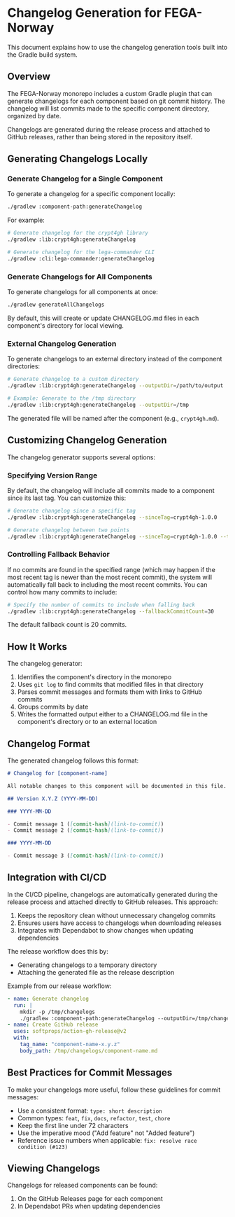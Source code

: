# Changelog Generation for FEGA-Norway

This document explains how to use the changelog generation tools built into the Gradle build system.

## Overview

The FEGA-Norway monorepo includes a custom Gradle plugin that can generate changelogs for each component based on git commit history. The changelog will list commits made to the specific component directory, organized by date.

Changelogs are generated during the release process and attached to GitHub releases, rather than being stored in the repository itself.

## Generating Changelogs Locally

### Generate Changelog for a Single Component

To generate a changelog for a specific component locally:

```bash
./gradlew :component-path:generateChangelog
```

For example:

```bash
# Generate changelog for the crypt4gh library
./gradlew :lib:crypt4gh:generateChangelog

# Generate changelog for the lega-commander CLI
./gradlew :cli:lega-commander:generateChangelog
```

### Generate Changelogs for All Components

To generate changelogs for all components at once:

```bash
./gradlew generateAllChangelogs
```

By default, this will create or update CHANGELOG.md files in each component's directory for local viewing.

### External Changelog Generation

To generate changelogs to an external directory instead of the component directories:

```bash
# Generate changelog to a custom directory
./gradlew :lib:crypt4gh:generateChangelog --outputDir=/path/to/output

# Example: Generate to the /tmp directory
./gradlew :lib:crypt4gh:generateChangelog --outputDir=/tmp
```

The generated file will be named after the component (e.g., `crypt4gh.md`).

## Customizing Changelog Generation

The changelog generator supports several options:

### Specifying Version Range

By default, the changelog will include all commits made to a component since its last tag. You can customize this:

```bash
# Generate changelog since a specific tag
./gradlew :lib:crypt4gh:generateChangelog --sinceTag=crypt4gh-1.0.0

# Generate changelog between two points
./gradlew :lib:crypt4gh:generateChangelog --sinceTag=crypt4gh-1.0.0 --toTag=crypt4gh-1.1.0
```

### Controlling Fallback Behavior

If no commits are found in the specified range (which may happen if the most recent tag is newer than the most recent commit), the system will automatically fall back to including the most recent commits. You can control how many commits to include:

```bash
# Specify the number of commits to include when falling back
./gradlew :lib:crypt4gh:generateChangelog --fallbackCommitCount=30
```

The default fallback count is 20 commits.

## How It Works

The changelog generator:

1. Identifies the component's directory in the monorepo
2. Uses `git log` to find commits that modified files in that directory
3. Parses commit messages and formats them with links to GitHub commits
4. Groups commits by date
5. Writes the formatted output either to a CHANGELOG.md file in the component's directory or to an external location

## Changelog Format

The generated changelog follows this format:

```markdown
# Changelog for [component-name]

All notable changes to this component will be documented in this file.

## Version X.Y.Z (YYYY-MM-DD)

### YYYY-MM-DD

- Commit message 1 ([commit-hash](link-to-commit))
- Commit message 2 ([commit-hash](link-to-commit))

### YYYY-MM-DD

- Commit message 3 ([commit-hash](link-to-commit))
```

## Integration with CI/CD

In the CI/CD pipeline, changelogs are automatically generated during the release process and attached directly to GitHub releases. This approach:

1. Keeps the repository clean without unnecessary changelog commits
2. Ensures users have access to changelogs when downloading releases
3. Integrates with Dependabot to show changes when updating dependencies

The release workflow does this by:

- Generating changelogs to a temporary directory
- Attaching the generated file as the release description

Example from our release workflow:

```yaml
- name: Generate changelog
  run: |
    mkdir -p /tmp/changelogs
    ./gradlew :component-path:generateChangelog --outputDir=/tmp/changelogs
- name: Create GitHub release
  uses: softprops/action-gh-release@v2
  with:
    tag_name: "component-name-x.y.z"
    body_path: /tmp/changelogs/component-name.md
```
## Best Practices for Commit Messages
To make your changelogs more useful, follow these guidelines for commit messages:
- Use a consistent format: `type: short description`
- Common types: `feat`, `fix`, `docs`, `refactor`, `test`, `chore`
- Keep the first line under 72 characters
- Use the imperative mood ("Add feature" not "Added feature")
- Reference issue numbers when applicable: `fix: resolve race condition (#123)`

## Viewing Changelogs

Changelogs for released components can be found:

1. On the GitHub Releases page for each component
2. In Dependabot PRs when updating dependencies
